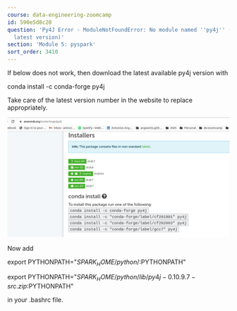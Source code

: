 ```yaml
---
course: data-engineering-zoomcamp
id: 590e5d8c20
question: 'Py4J Error - ModuleNotFoundError: No module named ''py4j'' (Solve with
  latest version)'
section: 'Module 5: pyspark'
sort_order: 3410
---
```


If below does not work, then download the latest available py4j version with

conda install -c conda-forge py4j

Take care of the latest version number in the website to replace appropriately.

![Image](images/data-engineering-zoomcamp/image_be1c5cff.png)

Now add

export PYTHONPATH="${SPARK_HOME}/python/:$PYTHONPATH"

export PYTHONPATH="${SPARK_HOME}/python/lib/py4j-0.10.9.7-src.zip:$PYTHONPATH"

in your  .bashrc file.


